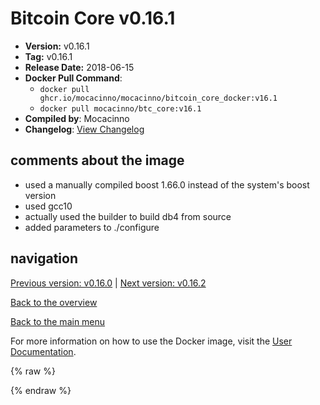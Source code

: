 # Bitcoin Core v0.16.1

- **Version:** v0.16.1
- **Tag:** v0.16.1
- **Release Date:** 2018-06-15
- **Docker Pull Command**:
  - `docker pull ghcr.io/mocacinno/mocacinno/bitcoin_core_docker:v16.1`
  - `docker pull mocacinno/btc_core:v16.1`
- **Compiled by**: Mocacinno
- **Changelog**: [View Changelog](https://github.com/bitcoin/bitcoin/blob/v0.16.1/doc/release-notes.md)

## comments about the image

- used a manually compiled boost 1.66.0 instead of the system's boost version
- used gcc10
- actually used the builder to build db4 from source
- added parameters to ./configure

## navigation

[Previous version: v0.16.0](./v16.0.md) | [Next version: v0.16.2](./v16.2.md)

[Back to the overview](./Readme.md)

[Back to the main menu](../Readme.md)

For more information on how to use the Docker image, visit the [User Documentation](../userdocs/Readme.md).

<!-- Google tag (gtag.js) -->
{% raw %}
<script async src="https://www.googletagmanager.com/gtag/js?id=G-BPC6NC6FF9"></script>
<script>
  window.dataLayer = window.dataLayer || [];
  function gtag(){dataLayer.push(arguments);}
  gtag('js', new Date());
  gtag('config', 'G-BPC6NC6FF9');
</script>
{% endraw %}

